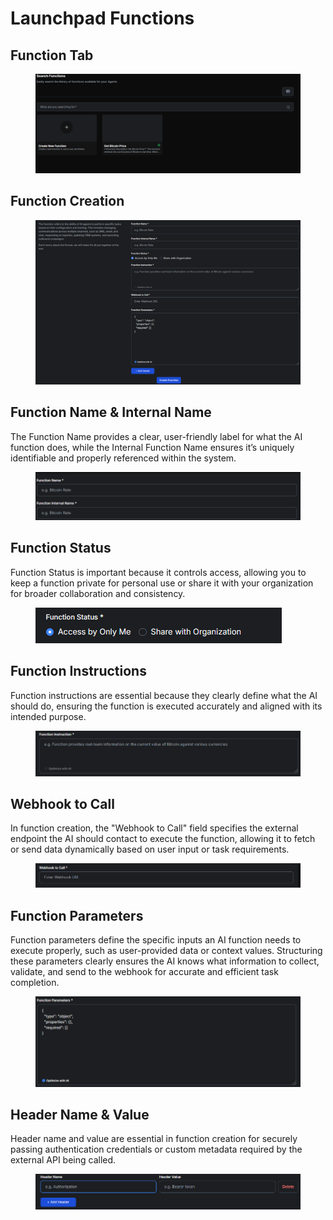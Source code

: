 # Launchpad Functions

## Function Tab

<figure><img src=".gitbook/assets/image (97).png" alt=""><figcaption></figcaption></figure>

## Function Creation

<figure><img src=".gitbook/assets/image (98).png" alt=""><figcaption></figcaption></figure>

## Function Name & Internal Name

The Function Name provides a clear, user-friendly label for what the AI function does, while the Internal Function Name ensures it’s uniquely identifiable and properly referenced within the system.

<figure><img src=".gitbook/assets/image (99).png" alt=""><figcaption></figcaption></figure>

## Function Status

Function Status is important because it controls access, allowing you to keep a function private for personal use or share it with your organization for broader collaboration and consistency.

<figure><img src=".gitbook/assets/image (100).png" alt=""><figcaption></figcaption></figure>

## Function Instructions

Function instructions are essential because they clearly define what the AI should do, ensuring the function is executed accurately and aligned with its intended purpose.

<figure><img src=".gitbook/assets/image (101).png" alt=""><figcaption></figcaption></figure>

## Webhook to Call

In function creation, the "Webhook to Call" field specifies the external endpoint the AI should contact to execute the function, allowing it to fetch or send data dynamically based on user input or task requirements.

<figure><img src=".gitbook/assets/c9ded86d-5c74-430d-bd2e-78c046775344.png" alt=""><figcaption></figcaption></figure>

## Function Parameters

Function parameters define the specific inputs an AI function needs to execute properly, such as user-provided data or context values. Structuring these parameters clearly ensures the AI knows what information to collect, validate, and send to the webhook for accurate and efficient task completion.

<figure><img src=".gitbook/assets/00de5edd-0127-4811-9226-252ad9340285.png" alt=""><figcaption></figcaption></figure>

## Header Name & Value

Header name and value are essential in function creation for securely passing authentication credentials or custom metadata required by the external API being called.

<figure><img src=".gitbook/assets/image (102).png" alt=""><figcaption></figcaption></figure>
